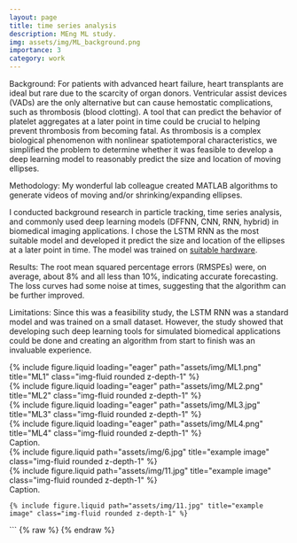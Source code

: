 ```yaml
---
layout: page
title: time series analysis
description: MEng ML study.
img: assets/img/ML_background.png
importance: 3
category: work
---
```


Background: For patients with advanced heart failure, heart transplants are ideal but rare due to the scarcity of organ donors. Ventricular assist devices (VADs) are the only alternative but can cause hemostatic complications, such as thrombosis (blood clotting). A tool that can predict the behavior of platelet aggregates at a later point in time could be crucial to helping prevent thrombosis from becoming fatal. As thrombosis is a complex biological phenomenon with nonlinear spatiotemporal characteristics, we simplified the problem to determine whether it was feasible to develop a deep learning model to reasonably predict the size and location of moving ellipses.

Methodology: My wonderful lab colleague created MATLAB algorithms to generate videos of moving and/or shrinking/expanding ellipses.

I conducted background research in particle tracking, time series analysis, and commonly used deep learning models (DFFNN, CNN, RNN, hybrid) in biomedical imaging applications. I chose the LSTM RNN as the most suitable model and developed it predict the size and location of the ellipses at a later point in time. The model was trained on <a href='projects/pc'>suitable hardware</a>.

Results: The root mean squared percentage errors (RMSPEs) were, on average, about 8% and all less than 10%, indicating accurate forecasting. The loss curves had some noise at times, suggesting that the algorithm can be further improved.

Limitations: Since this was a feasibility study, the LSTM RNN was a standard model and was trained on a small dataset. However, the study showed that developing such deep learning tools for simulated biomedical applications could be done and creating an algorithm from start to finish was an invaluable experience.


<div class="row">
    <div class="col-sm mt-3 mt-md-0">
        {% include figure.liquid loading="eager" path="assets/img/ML1.png" title="ML1" class="img-fluid rounded z-depth-1" %}
    </div>
    <div class="col-sm mt-3 mt-md-0">
        {% include figure.liquid loading="eager" path="assets/img/ML2.png" title="ML2" class="img-fluid rounded z-depth-1" %}
    </div>
    <div class="col-sm mt-3 mt-md-0">
        {% include figure.liquid loading="eager" path="assets/img/ML3.jpg" title="ML3" class="img-fluid rounded z-depth-1" %}
    </div>
</div>

<div class="row">
    <div class="col-sm mt-3 mt-md-0">
        {% include figure.liquid loading="eager" path="assets/img/ML4.png" title="ML4" class="img-fluid rounded z-depth-1" %}
    </div>
</div>
<div class="caption">
    Caption.
</div>


<div class="row justify-content-sm-center">
    <div class="col-sm-8 mt-3 mt-md-0">
        {% include figure.liquid path="assets/img/6.jpg" title="example image" class="img-fluid rounded z-depth-1" %}
    </div>
    <div class="col-sm-4 mt-3 mt-md-0">
        {% include figure.liquid path="assets/img/11.jpg" title="example image" class="img-fluid rounded z-depth-1" %}
    </div>
</div>
<div class="caption">
    Caption.
</div>

    {% include figure.liquid path="assets/img/11.jpg" title="example image" class="img-fluid rounded z-depth-1" %}
  </div>
</div>
```
{% raw %}
{% endraw %}
